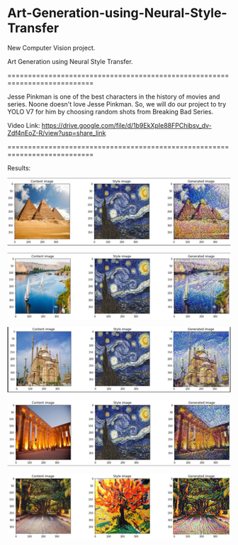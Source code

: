 # Art-Generation-using-Neural-Style-Transfer

New Computer Vision project.

Art Generation using Neural Style Transfer.

===========================================================================

Jesse Pinkman is one of the best characters in the history of movies and series. Noone doesn't love Jesse Pinkman.
So, we will do our project to try YOLO V7 for him by choosing random shots from Breaking Bad Series.

Video Link: https://drive.google.com/file/d/1b9EkXpIe88FPChibsv_dv-Zdf4nEoZ-R/view?usp=share_link

===========================================================================

Results:

![](Output/img1.png)

![](Output/img2.png)

![](Output/img3.jpg)

![](Output/img4.png)

![](Output/img5.jpg)

